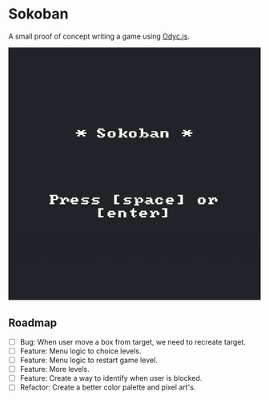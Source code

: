 # Sokoban

A small proof of concept writing a game using [Odyc.js](https://odyc.dev/).

![sokoban demo](./.github/demo.gif)

## Roadmap

- [ ] Bug: When user move a box from target, we need to recreate target.
- [ ] Feature: Menu logic to choice levels.
- [ ] Feature: Menu logic to restart game level.
- [ ] Feature: More levels.
- [ ] Feature: Create a way to identify when user is blocked.
- [ ] Refactor: Create a better color palette and pixel art's.
